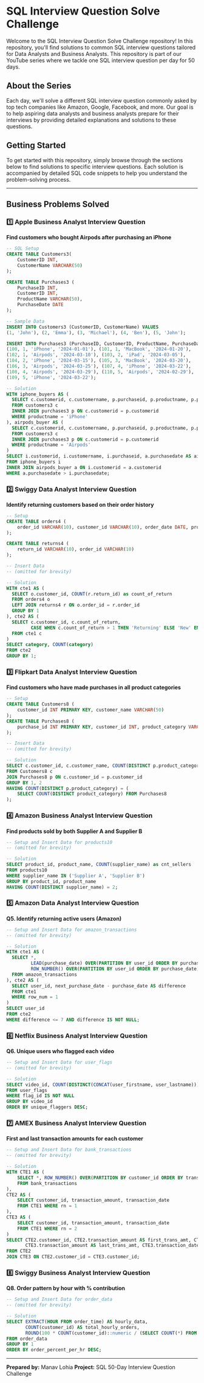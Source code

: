 # SQL Interview Question Solve Challenge

Welcome to the SQL Interview Question Solve Challenge repository! In this repository, you'll find solutions to common SQL interview questions tailored for Data Analysts and Business Analysts. This repository is part of our YouTube series where we tackle one SQL interview question per day for 50 days.

## About the Series

Each day, we'll solve a different SQL interview question commonly asked by top tech companies like Amazon, Google, Facebook, and more. Our goal is to help aspiring data analysts and business analysts prepare for their interviews by providing detailed explanations and solutions to these questions.

## Getting Started

To get started with this repository, simply browse through the sections below to find solutions to specific interview questions. Each solution is accompanied by detailed SQL code snippets to help you understand the problem-solving process.

---

## Business Problems Solved

### 1️⃣ Apple Business Analyst Interview Question
**Find customers who bought Airpods after purchasing an iPhone**

```sql
-- SQL Setup
CREATE TABLE Customers3(
    CustomerID INT,
    CustomerName VARCHAR(50)
);

CREATE TABLE Purchases3 (
    PurchaseID INT,
    CustomerID INT,
    ProductName VARCHAR(50),
    PurchaseDate DATE
);

-- Sample Data
INSERT INTO Customers3 (CustomerID, CustomerName) VALUES
(1, 'John'), (2, 'Emma'), (3, 'Michael'), (4, 'Ben'), (5, 'John');

INSERT INTO Purchases3 (PurchaseID, CustomerID, ProductName, PurchaseDate) VALUES
(100, 1, 'iPhone', '2024-01-01'), (101, 1, 'MacBook', '2024-01-20'),
(102, 1, 'Airpods', '2024-03-10'), (103, 2, 'iPad', '2024-03-05'),
(104, 2, 'iPhone', '2024-03-15'), (105, 3, 'MacBook', '2024-03-20'),
(106, 3, 'Airpods', '2024-03-25'), (107, 4, 'iPhone', '2024-03-22'),
(108, 4, 'Airpods', '2024-03-29'), (110, 5, 'Airpods', '2024-02-29'),
(109, 5, 'iPhone', '2024-03-22');

-- Solution
WITH iphone_buyers AS (
  SELECT c.customerid, c.customername, p.purchaseid, p.productname, p.purchasedate
  FROM customers3 c
  INNER JOIN purchases3 p ON c.customerid = p.customerid
  WHERE productname = 'iPhone'
), airpods_buyer AS (
  SELECT c.customerid, c.customername, p.purchaseid, p.productname, p.purchasedate
  FROM customers3 c
  INNER JOIN purchases3 p ON c.customerid = p.customerid
  WHERE productname = 'Airpods'
)
SELECT i.customerid, i.customername, i.purchaseid, a.purchasedate AS airpods_date, i.purchasedate AS iphone_date
FROM iphone_buyers i
INNER JOIN airpods_buyer a ON i.customerid = a.customerid
WHERE a.purchasedate > i.purchasedate;
```

### 2️⃣ Swiggy Data Analyst Interview Question
**Identify returning customers based on their order history**

```sql
-- Setup
CREATE TABLE orders4 (
    order_id VARCHAR(10), customer_id VARCHAR(10), order_date DATE, product_id VARCHAR(10), quantity INT
);

CREATE TABLE returns4 (
    return_id VARCHAR(10), order_id VARCHAR(10)
);

-- Insert Data
-- (omitted for brevity)

-- Solution
WITH cte1 AS (
  SELECT o.customer_id, COUNT(r.return_id) as count_of_return
  FROM orders4 o
  LEFT JOIN returns4 r ON o.order_id = r.order_id
  GROUP BY 1
), cte2 AS (
  SELECT c.customer_id, c.count_of_return,
         CASE WHEN c.count_of_return > 1 THEN 'Returning' ELSE 'New' END AS category
  FROM cte1 c
)
SELECT category, COUNT(category)
FROM cte2
GROUP BY 1;
```

### 3️⃣ Flipkart Data Analyst Interview Question
**Find customers who have made purchases in all product categories**

```sql
-- Setup
CREATE TABLE Customers8 (
    customer_id INT PRIMARY KEY, customer_name VARCHAR(50)
);
CREATE TABLE Purchases8 (
    purchase_id INT PRIMARY KEY, customer_id INT, product_category VARCHAR(50)
);

-- Insert Data
-- (omitted for brevity)

-- Solution
SELECT c.customer_id, c.customer_name, COUNT(DISTINCT p.product_category)
FROM Customers8 c
JOIN Purchases8 p ON c.customer_id = p.customer_id
GROUP BY 1, 2
HAVING COUNT(DISTINCT p.product_category) = (
    SELECT COUNT(DISTINCT product_category) FROM Purchases8
);
```

### 4️⃣ Amazon Business Analyst Interview Question
**Find products sold by both Supplier A and Supplier B**

```sql
-- Setup and Insert Data for products10
-- (omitted for brevity)

-- Solution
SELECT product_id, product_name, COUNT(supplier_name) as cnt_sellers
FROM products10
WHERE supplier_name IN ('Supplier A', 'Supplier B')
GROUP BY product_id, product_name
HAVING COUNT(DISTINCT supplier_name) = 2;
```

### 5️⃣ Amazon Data Analyst Interview Question
**Q5. Identify returning active users (Amazon)**

```sql
-- Setup and Insert Data for amazon_transactions
-- (omitted for brevity)

-- Solution
WITH cte1 AS (
  SELECT *,
         LEAD(purchase_date) OVER(PARTITION BY user_id ORDER BY purchase_date) AS next_purchase_date,
         ROW_NUMBER() OVER(PARTITION BY user_id ORDER BY purchase_date) AS row_num
  FROM amazon_transactions
), cte2 AS (
  SELECT user_id, next_purchase_date - purchase_date AS difference
  FROM cte1
  WHERE row_num = 1
)
SELECT user_id
FROM cte2
WHERE difference <= 7 AND difference IS NOT NULL;
```

### 6️⃣ Netflix Business Analyst Interview Question
**Q6. Unique users who flagged each video**

```sql
-- Setup and Insert Data for user_flags
-- (omitted for brevity)

-- Solution
SELECT video_id, COUNT(DISTINCT(CONCAT(user_firstname, user_lastname))) AS unique_flaggers
FROM user_flags
WHERE flag_id IS NOT NULL
GROUP BY video_id
ORDER BY unique_flaggers DESC;
```

### 7️⃣ AMEX Business Analyst Interview Question
**First and last transaction amounts for each customer**

```sql
-- Setup and Insert Data for bank_transactions
-- (omitted for brevity)

-- Solution
WITH CTE1 AS (
    SELECT *, ROW_NUMBER() OVER(PARTITION BY customer_id ORDER BY transaction_date) as rn
    FROM bank_transactions
),
CTE2 AS (
    SELECT customer_id, transaction_amount, transaction_date
    FROM CTE1 WHERE rn = 1
),
CTE3 AS (
    SELECT customer_id, transaction_amount, transaction_date
    FROM CTE1 WHERE rn = 2
)
SELECT CTE2.customer_id, CTE2.transaction_amount AS first_trans_amt, CTE2.transaction_date AS first_trans_date,
       CTE3.transaction_amount AS last_trans_amt, CTE3.transaction_date AS last_trans_date
FROM CTE2
JOIN CTE3 ON CTE2.customer_id = CTE3.customer_id;
```

### 8️⃣ Swiggy Business Analyst Interview Question
**Q8. Order pattern by hour with % contribution**

```sql
-- Setup and Insert Data for order_data
-- (omitted for brevity)

-- Solution
SELECT EXTRACT(HOUR FROM order_time) AS hourly_data,
       COUNT(customer_id) AS total_hourly_orders,
       ROUND(100 * COUNT(customer_id)::numeric / (SELECT COUNT(*) FROM order_data)::numeric, 2) AS order_percent_per_hr
FROM order_data
GROUP BY 1
ORDER BY order_percent_per_hr DESC;
```

---

**Prepared by:** Manav Lohia
**Project:** SQL 50-Day Interview Question Challenge
